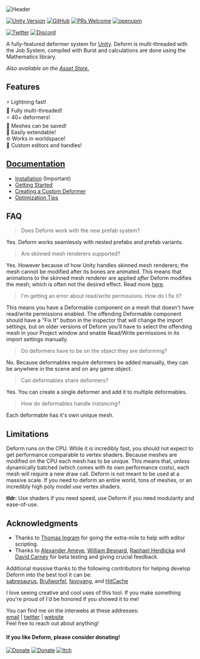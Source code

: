 ![Header](images/banner.png)

[![Unity Version](https://img.shields.io/badge/unity-2018.3%2B-blue.svg)](https://unity3d.com/get-unity/download)
[![GitHub](https://img.shields.io/github/license/keenanwoodall/Deform.svg)](https://github.com/keenanwoodall/Deform/blob/master/LICENSE.txt)
[![PRs Welcome](https://img.shields.io/badge/PRs-welcome-blue.svg)](https://github.com/keenanwoodall/Deform/compare)
[![openupm](https://img.shields.io/npm/v/com.beans.deform?label=openupm&registry_uri=https://package.openupm.com)](https://openupm.com/packages/com.beans.deform/)

[![Twitter](https://img.shields.io/twitter/follow/keenanwoodall.svg?label=Follow&style=social)](https://twitter.com/intent/follow?screen_name=keenanwoodall)
[![Discord](https://img.shields.io/discord/503808487520993280.svg?logo=Discord&style=social)](https://discord.gg/NnX5cpr)

A fully-featured deformer system for [Unity](https://unity3d.com/). Deform is multi-threaded with the Job System, compiled with Burst and calculations are done using the Mathematics library.

*Also available on the [Asset Store.](https://assetstore.unity.com/packages/tools/modeling/deform-148425)*

## Features
⚡ Lightning fast!</br>
🧶 Fully multi-threaded!</br>
⭐ 40+ deformers!</br>
💾 Meshes can be saved!</br>
🔧 Easily extendable!</br>
🌐 Works in worldspace!</br>
🎨 Custom editors and handles!</br>

## [Documentation](https://github.com/keenanwoodall/Deform/wiki)
* [Installation](https://github.com/keenanwoodall/Deform/wiki/Installation) (Important)
* [Getting Started](https://github.com/keenanwoodall/Deform/wiki/Getting-Started)
* [Creating a Custom Deformer](https://github.com/keenanwoodall/Deform/wiki/Creating-A-Custom-Deformer)
* [Optimization Tips](https://github.com/keenanwoodall/Deform/wiki/Optimization-Tips)

## FAQ
> Does Deform work with the new prefab system?

Yes. Deform works seamlessly with nested prefabs and prefab variants.

> Are skinned mesh renderers supported?

Yes. However because of how Unity handles skinned mesh renderers; the mesh cannot be modified after its bones are animated. This means that animations to the skinned mesh renderer are applied *after* Deform modifies the mesh; which is often not the desired effect. Read more [here](https://github.com/keenanwoodall/Deform/wiki/WTF-Is-Up-Skinned-Mesh-Renderers).

> I'm getting an error about read/write permissions. How do I fix it?

This means you have a Deformable component on a mesh that doesn't have read/write permissions enabled. The offending Deformable component should have a "Fix It" button in the inspector that will change the import settings, but on older versions of Deform you'll have to select the offending mesh in your Project window and enable Read/Write permissions in its import settings manually.

> Do deformers have to be on the object they are deforming?

No. Because deformables require deformers be added manually, they can be anywhere in the scene and on any game object.

> Can deformables share deformers?

Yes. You can create a single deformer and add it to multiple deformables.

> How do deformables handle instancing?

Each deformable has it's own unique mesh.

## Limitations
Deform runs on the CPU. While it *is* incredibly fast, you should not expect to get performance comparable to vertex shaders. Because meshes are modified on the CPU each mesh has to be unique. This means that, unless dynamically batched (which comes with its own performance costs), each mesh will require a new draw call. Deform is not meant to be used at a massive scale. If you need to deform an entire world, tons of meshes, or an incredibly high poly model use vertex shaders. 

**tldr:** Use shaders if you need speed, use Deform if you need modularity and ease-of-use.

## Acknowledgments
* Thanks to [Thomas Ingram](https://twitter.com/vertexxyz) for going the extra-mile to help with editor scripting.
* Thanks to [Alexander Ameye](https://twitter.com/alexanderameye), [William Besnard](https://twitter.com/BillSansky), [Raphael Herdlicka](https://www.herdlicka.net/) and [David Carney](https://twitter.com/thedavidcarney) for beta testing and giving crucial feedback.

Additional massive thanks to the following contributors for helping develop Deform into the best tool it can be:</br>[sabresaurus](https://github.com/sabresaurus), [Brullworfel](https://github.com/Brullworfel), [favoyang](https://github.com/favoyang), and [HitCache](https://github.com/HitCache)

I love seeing creative and cool uses of this tool. If you make something you're proud of I'd be honored if you showed it to me!

You can find me on the interwebs at these addresses:<br>
[email](mailto:keenanwoodall@gmail.com) | [twitter](https://twitter.com/keenanwoodall) | [website](http://keenanwoodall.com)
<br>Feel free to reach out about anything!

#### If you like Deform, please consider donating!

[![Donate](https://img.shields.io/badge/Donate-PayPal-green.svg)](https://paypal.me/KeenanWoodall)
[![Donate](https://img.shields.io/badge/Donate-Kofi-green.svg)](https://ko-fi.com/keenanwoodall)
[![Itch](https://img.shields.io/badge/Buy-Itch.io-green.svg)](https://keenanwoodall.itch.io/deform)
